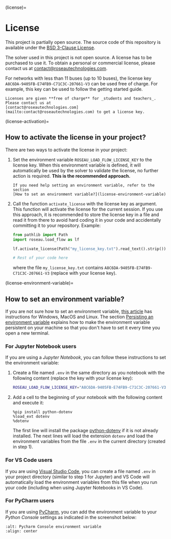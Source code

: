 (license)=

# License

This project is partially open source. The source code of this repository is available under the
[BSD 3-Clause License](https://github.com/RoseauTechnologies/Roseau_Load_Flow/blob/main/LICENSE.md).

The solver used in this project is not open source. A license has to be purchased to use it. To
obtain a personal or commercial license, please contact us at contact@roseautechnologies.com.

For networks with less than 11 buses (up to 10 buses), the license key `A8C6DA-9405FB-E74FB9-C71C3C-207661-V3`
can be used free of charge. For example, this key can be used to follow the getting started guide.

```{note}
Licenses are given **free of charge** for _students and teachers_. Please contact us at
[contact@roseautechnologies.com](mailto:contact@roseautechnologies.com) to get a license key.
```

(license-activation)=

## How to activate the license in your project?

There are two ways to activate the license in your project:

1. Set the environment variable `ROSEAU_LOAD_FLOW_LICENSE_KEY` to the license key. When this
   environment variable is defined, it will automatically be used by the solver to validate the
   license, no further action is required.
   **This is the recommended approach.**
   ```{note}
   If you need help setting an environment variable, refer to the section
   [How to set an environment variable?](license-environment-variable)
   ```
2. Call the function `activate_license` with the license key as argument. This function will
   activate the license for the current session. If you use this approach, it is recommended to
   store the license key in a file and read it from there to avoid hard coding it in your code and
   accidentally committing it to your repository. Example:

   ```python
   from pathlib import Path
   import roseau.load_flow as lf

   lf.activate_license(Path("my_license_key.txt").read_text().strip())

   # Rest of your code here
   ```

   where the file `my_license_key.txt` contains `A8C6DA-9405FB-E74FB9-C71C3C-207661-V3` (replace
   with your license key).

(license-environment-variable)=

## How to set an environment variable?

If you are not sure how to set an environment variable, [this article](https://www.bitecode.dev/p/environment-variables-for-beginners)
has instructions for Windows, MacOS and Linux. The section [Persisting an environment variable](https://www.bitecode.dev/i/121864947/persisting-an-environment-variable)
explains how to make the environment variable persistent on your machine so that you don't have to
set it every time you open a new terminal.

### For Jupyter Notebook users

If you are using a _Jupyter Notebook_, you can follow these instructions to set the environment
variable:

1. Create a file named `.env` in the same directory as you notebook with the following content
   (replace the key with your license key):
   ```bash
   ROSEAU_LOAD_FLOW_LICENSE_KEY="A8C6DA-9405FB-E74FB9-C71C3C-207661-V3"
   ```
2. Add a cell to the beginning of your notebook with the following content and execute it:
   ```ipython3
   %pip install python-dotenv
   %load_ext dotenv
   %dotenv
   ```
   The first line will install the package [python-dotenv](https://pypi.org/project/python-dotenv/)
   if it is not already installed. The next lines will load the extension `dotenv` and load the
   environment variables from the file `.env` in the current directory (created in step 1).

### For VS Code users

If you are using [Visual Studio Code](https://code.visualstudio.com/), you can create a file named
`.env` in your project directory (similar to step 1 for Jupyter) and VS Code will automatically
load the environment variables from this file when you run your code (including when using Jupyter
Notebooks in VS Code).

### For PyCharm users

If you are using [PyCharm](https://www.jetbrains.com/pycharm/), you can add the environment variable
to your _Python Console_ settings as indicated in the screenshot below:

```{image} /_static/2024_01_12_Pycharm_Console_Environment_Variable.png
:alt: Pycharm Console environment variable
:align: center
```
